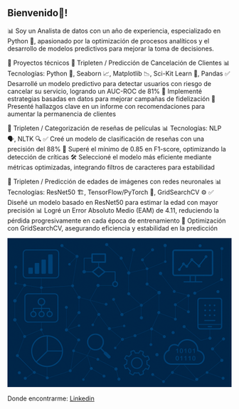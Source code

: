## Bienvenido👋!

📊 Soy un Analista de datos con un año de experiencia, especializado en Python 🐍, apasionado por la optimización de procesos analíticos y el desarrollo de modelos predictivos para mejorar la toma de decisiones.

📌 Proyectos técnicos
🔹 Tripleten / Predicción de Cancelación de Clientes
📊 Tecnologías: Python 🐍, Seaborn 📈, Matplotlib 📉, Sci-Kit Learn 🤖, Pandas
✅ Desarrollé un modelo predictivo para detectar usuarios con riesgo de cancelar su servicio, logrando un AUC-ROC de 81%
📢 Implementé estrategias basadas en datos para mejorar campañas de fidelización
📑 Presenté hallazgos clave en un informe con recomendaciones para aumentar la permanencia de clientes

🔹 Tripleten / Categorización de reseñas de películas
📊 Tecnologías: NLP 🗣️, NLTK 🔍
✅ Creé un modelo de clasificación de reseñas con una precisión del 88%
📢 Superé el mínimo de 0.85 en F1-score, optimizando la detección de críticas
🛠️ Seleccioné el modelo más eficiente mediante métricas optimizadas, integrando filtros de caracteres para estabilidad

🔹 Tripleten / Predicción de edades de imágenes con redes neuronales
📊 Tecnologías: ResNet50 🏗️, TensorFlow/PyTorch 🔬, GridSearchCV ⚙️
✅ Diseñé un modelo basado en ResNet50 para estimar la edad con mayor precisión
📊 Logré un Error Absoluto Medio (EAM) de 4.11, reduciendo la pérdida progresivamente en cada época de entrenamiento
🚀 Optimización con GridSearchCV, asegurando eficiencia y estabilidad en la predicción


![Image Alt](https://github.com/Richyar121292/Richyar121292/blob/f5328e980b9ef8fca76f4bf58cd6e55fda79650b/data%20science%20themed%20image%20without%20text.png)

Donde encontrarme:
[Linkedin](https://linkedin.com/in/ricardoalva121292)

